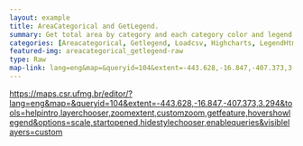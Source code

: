 ```yaml
---
layout: example
title: AreaCategorical and GetLegend.
summary: Get total area by category and each category color and legend.
categories: [Areacategorical, Getlegend, Loadcsv, Highcharts, LegendHtml, OpacitySlider]
featured-img: areacategorical_getlegend-raw
type: Raw
map-link: lang=eng&map=&queryid=104&extent=-443.628,-16.847,-407.373,3.294&tools=helpintro,layerchooser,zoomextent,customzoom,getfeature,hovershowlegend&options=scale,startopened,hidestylechooser,enablequeries&visiblelayers=custom
---
```

https://maps.csr.ufmg.br/editor/?lang=eng&map=&queryid=104&extent=-443.628,-16.847,-407.373,3.294&tools=helpintro,layerchooser,zoomextent,customzoom,getfeature,hovershowlegend&options=scale,startopened,hidestylechooser,enablequeries&visiblelayers=custom

